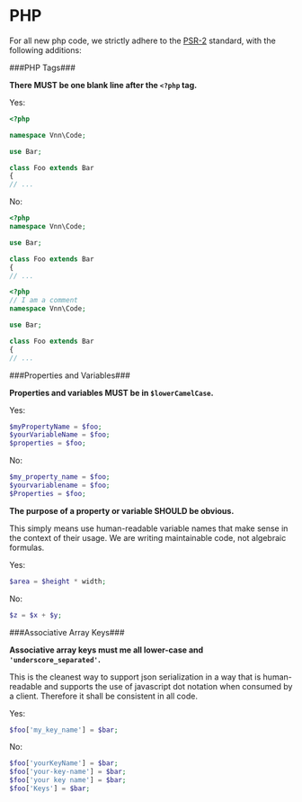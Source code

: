PHP
===

For all new php code, we strictly adhere to the [PSR-2](https://github.com/php-fig/fig-standards/blob/master/accepted/PSR-2-coding-style-guide.md) standard, with the following additions:

###PHP Tags###

**There MUST be one blank line after the **`<?php`** tag.**

Yes:

```php
<?php

namespace Vnn\Code;

use Bar;

class Foo extends Bar
{
// ...
```

No:

```php
<?php
namespace Vnn\Code;

use Bar;

class Foo extends Bar
{
// ...
```

```php
<?php
// I am a comment
namespace Vnn\Code;

use Bar;

class Foo extends Bar
{
// ...
```

###Properties and Variables###

**Properties and variables MUST be in **`$lowerCamelCase`**.**

Yes:
```php
$myPropertyName = $foo;
$yourVariableName = $foo;
$properties = $foo;
```
    
No:
```php
$my_property_name = $foo;
$yourvariablename = $foo;
$Properties = $foo;
```
    
**The purpose of a property or variable SHOULD be obvious.**

This simply means use human-readable variable names that make sense in the context of their usage.  We are writing maintainable code, not algebraic formulas.

Yes:
```php
$area = $height * width;
```
    
No:
```php
$z = $x + $y;
```
  
###Associative Array Keys###

**Associative array keys must me all lower-case and **`'underscore_separated'`**.**

This is the cleanest way to support json serialization in a way that is human-readable and supports the use of javascript dot notation when consumed by a client.  Therefore it shall be consistent in all code.

Yes:
```php
$foo['my_key_name'] = $bar;
```
  
No:
```php
$foo['yourKeyName'] = $bar;
$foo['your-key-name'] = $bar;
$foo['your key name'] = $bar;
$foo['Keys'] = $bar;
```
